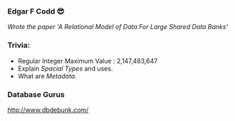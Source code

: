 ### Edgar F Codd :sunglasses:
*Wrote the paper 'A Relational Model of Data For Large Shared Data Banks'*


### Trivia:
- Regular Integer Maximum Value :  2,147,483,647 
- Explain *Spacial Types* and uses.
- What are *Metadata*.

### Database Gurus
http://www.dbdebunk.com/
